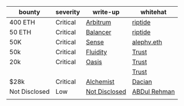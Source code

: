 | **bounty**    | **severity** | **write-up**                                                                                                          | **whitehat**                                                            |
|---------------|--------------|-----------------------------------------------------------------------------------------------------------------------|-------------------------------------------------------------------------|
| 400 ETH       | Critical     | [Arbitrum](https://medium.com/@0xriptide/hackers-in-arbitrums-inbox-ca23272641a2)                                     | [riptide](https://twitter.com/0xriptide)                                |
| 50 ETH        | Critical     | [Balancer](https://mirror.xyz/0x2719F6Dfb85086F87319079cC2f7EeFD0e40994D/NWDf5uW1Ve7-TrcPKwmM86xp8ploMSCRGC58A-NSoFY) | [riptide](https://twitter.com/0xriptide)                                |
| 50K           | Critical     | [Sense](https://medium.com/immunefi/sense-finance-access-control-issue-bugfix-review-32e0c806b1a0)                    | [alephv.eth](https://twitter.com/alpeh_v)                               |
| 50k           | Critical     | [Fluidity](https://www.trust-security.xyz/post/breaking-fluidity-for-glory-and-50k)                                   | [Trust](https://twitter.com/trust__90)                                  |
| 20k           | Critical     | [Oasis](https://www.trust-security.xyz/post/taking-home-a-20k-bounty-with-oasis-platform-shutdown-vulnerability)      | [Trust]( https://twitter.com/trust__90 )                                |
|               |              |                                                                                                                       | [Trust]( https://twitter.com/trust__90 )                                |
| $28k          | Critical     | [Alchemist](https://dacian.me/28k-bounty-admin-brick-forced-revert)                                                   | [Dacian](https://twitter.com/DevDacian)                                 |
| Not Disclosed | Low          | [Not Disclosed](https://twitter.com/DevABDee/status/1637010561899560961)                                              | [ABDul Rehman](https://twitter.com/DevABDee/status/1637010561899560961) |
|               |              |                                                                                                                       |                                                                         |
